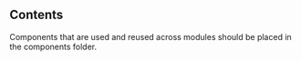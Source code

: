 ## Contents

Components that are used and reused across modules should be placed in the components folder.
